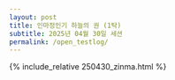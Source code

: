 ```yaml
---
layout: post
title: 인마정인기 하늘의 권 (1탁)
subtitle: 2025년 04월 30일 세션
permalink: /open_testlog/
---
```

{% include_relative 250430_zinma.html %}
